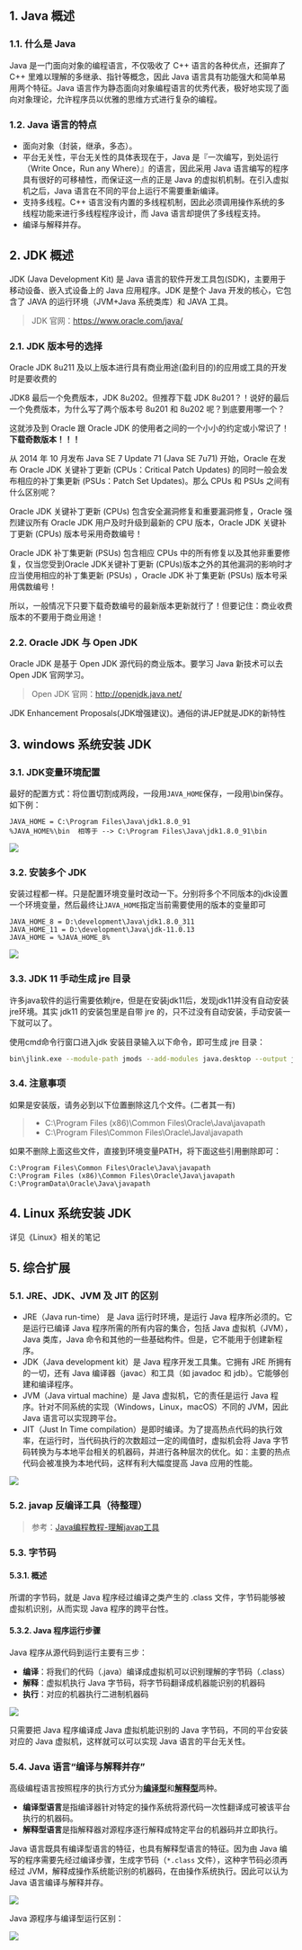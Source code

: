 ## 1. Java 概述

### 1.1. 什么是 Java

Java 是一门面向对象的编程语言，不仅吸收了 C++ 语言的各种优点，还摒弃了 C++ 里难以理解的多继承、指针等概念，因此 Java 语言具有功能强大和简单易用两个特征。Java 语言作为静态面向对象编程语言的优秀代表，极好地实现了面向对象理论，允许程序员以优雅的思维方式进行复杂的编程。

### 1.2. Java 语言的特点

- 面向对象（封装，继承，多态）。
- 平台无关性，平台无关性的具体表现在于，Java 是『一次编写，到处运行（Write Once，Run any Where）』的语言，因此采用 Java 语言编写的程序具有很好的可移植性，而保证这一点的正是 Java 的虚拟机机制。在引入虚拟机之后，Java 语言在不同的平台上运行不需要重新编译。
- 支持多线程。C++ 语言没有内置的多线程机制，因此必须调用操作系统的多线程功能来进行多线程程序设计，而 Java 语言却提供了多线程支持。
- 编译与解释并存。

## 2. JDK 概述

JDK (Java Development Kit) 是 Java 语言的软件开发工具包(SDK)，主要用于移动设备、嵌入式设备上的 Java 应用程序。JDK 是整个 Java 开发的核心，它包含了 JAVA 的运行环境（JVM+Java 系统类库）和 JAVA 工具。

> JDK 官网：https://www.oracle.com/java/

### 2.1. JDK 版本号的选择

Oracle JDK 8u211 及以上版本进行具有商业用途(盈利目的)的应用或工具的开发时是要收费的

JDK8 最后一个免费版本，JDK 8u202。但推荐下载 JDK 8u201？！说好的最后一个免费版本，为什么写了两个版本号 8u201 和 8u202 呢？到底要用哪一个？

这就涉及到 Oracle 跟 Oracle JDK 的使用者之间的一个小小的约定或小常识了！**下载奇数版本！！！**

从 2014 年 10 月发布 Java SE 7 Update 71 (Java SE 7u71) 开始，Oracle 在发布 Oracle JDK 关键补丁更新 (CPUs：Critical Patch Updates) 的同时一般会发布相应的补丁集更新 (PSUs：Patch Set Updates)。那么 CPUs 和 PSUs 之间有什么区别呢？

Oracle JDK 关键补丁更新 (CPUs) 包含安全漏洞修复和重要漏洞修复，Oracle 强烈建议所有 Oracle JDK 用户及时升级到最新的 CPU 版本，Oracle JDK 关键补丁更新 (CPUs) 版本号采用奇数编号！

Oracle JDK 补丁集更新 (PSUs) 包含相应 CPUs 中的所有修复以及其他非重要修复，仅当您受到Oracle JDK关键补丁更新 (CPUs)版本之外的其他漏洞的影响时才应当使用相应的补丁集更新 (PSUs) ，Oracle JDK 补丁集更新 (PSUs) 版本号采用偶数编号！

所以，一般情况下只要下载奇数编号的最新版本更新就行了！但要记住：商业收费版本的不要用于商业用途！

### 2.2. Oracle JDK 与 Open JDK

Oracle JDK 是基于 Open JDK 源代码的商业版本。要学习 Java 新技术可以去 Open JDK 官网学习。

> Open JDK 官网：http://openjdk.java.net/

JDK Enhancement Proposals(JDK增强建议)。通俗的讲JEP就是JDK的新特性

## 3. windows 系统安装 JDK

### 3.1. JDK变量环境配置

最好的配置方式：将位置切割成两段，一段用`JAVA_HOME`保存，一段用\bin保存。如下例：

```
JAVA_HOME = C:\Program Files\Java\jdk1.8.0_91
%JAVA_HOME%\bin  相等于 --> C:\Program Files\Java\jdk1.8.0_91\bin
```

![](images/20220114141342322_31662.jpg)

### 3.2. 安装多个 JDK

安装过程都一样。只是配置环境变量时改动一下。分别将多个不同版本的jdk设置一个环境变量，然后最终让`JAVA_HOME`指定当前需要使用的版本的变量即可

```
JAVA_HOME_8 = D:\development\Java\jdk1.8.0_311
JAVA_HOME_11 = D:\development\Java\jdk-11.0.13
JAVA_HOME = %JAVA_HOME_8%
```

![](images/20220114152301619_11430.png)

### 3.3. JDK 11 手动生成 jre 目录

许多java软件的运行需要依赖jre，但是在安装jdk11后，发现jdk11并没有自动安装jre环境。其实 jdk11 的安装包里是自带 jre 的，只不过没有自动安装，手动安装一下就可以了。

使用cmd命令行窗口进入jdk 安装目录输入以下命令，即可生成 jre 目录：

```bash
bin\jlink.exe --module-path jmods --add-modules java.desktop --output jre
```

### 3.4. 注意事项

如果是安装版，请务必到以下位置删除这几个文件。(二者其一有)

> - C:\Program Files (x86)\Common Files\Oracle\Java\javapath
> - C:\Program Files\Common Files\Oracle\Java\javapath

如果不删除上面这些文件，直接到环境变量PATH，将下面这些引用删除即可：

```
C:\Program Files\Common Files\Oracle\Java\javapath
C:\Program Files (x86)\Common Files\Oracle\Java\javapath
C:\ProgramData\Oracle\Java\javapath
```

## 4. Linux 系统安装 JDK

详见《Linux》相关的笔记

## 5. 综合扩展

### 5.1. JRE、JDK、JVM 及 JIT 的区别

- JRE（Java run-time） 是 Java 运行时环境，是运行 Java 程序所必须的。它是运⾏已编译 Java 程序所需的所有内容的集合，包括 Java 虚拟机（JVM），Java 类库，Java 命令和其他的⼀些基础构件。但是，它不能⽤于创建新程序。
- JDK（Java development kit）是 Java 程序开发工具集。它拥有 JRE 所拥有的⼀切，还有 Java 编译器（javac）和⼯具（如 javadoc 和 jdb）。它能够创建和编译程序。
- JVM（Java virtual machine）是 Java 虚拟机，它的责任是运行 Java 程序。针对不同系统的实现（Windows，Linux，macOS）不同的 JVM，因此 Java 语言可以实现跨平台。
- JIT（Just In Time compilation）是即时编译。为了提高热点代码的执行效率，在运行时，当代码执行的次数超过一定的阈值时，虚拟机会将 Java 字节码转换为与本地平台相关的机器码，并进行各种层次的优化。如：主要的热点代码会被准换为本地代码，这样有利大幅度提高 Java 应用的性能。

![](images/101141418246449.png)

### 5.2. javap 反编译工具（待整理）

> 参考：[Java编程教程-理解javap工具](https://mp.weixin.qq.com/s/5iK2uuBtG6Amkc3b0SdQvw)

### 5.3. 字节码

#### 5.3.1. 概述

所谓的字节码，就是 Java 程序经过编译之类产生的 .class 文件，字节码能够被虚拟机识别，从而实现 Java 程序的跨平台性。

#### 5.3.2. Java 程序运行步骤

Java 程序从源代码到运行主要有三步：

- **编译**：将我们的代码（.java）编译成虚拟机可以识别理解的字节码（.class）
- **解释**：虚拟机执行 Java 字节码，将字节码翻译成机器能识别的机器码
- **执行**：对应的机器执行二进制机器码

![](images/2180718240156.png)

只需要把 Java 程序编译成 Java 虚拟机能识别的 Java 字节码，不同的平台安装对应的 Java 虚拟机，这样就可以可以实现 Java 语言的平台无关性。

### 5.4. Java 语言“编译与解释并存”

高级编程语言按照程序的执行方式分为<u>**编译型**</u>和<u>**解释型**</u>两种。

- **编译型语言**是指编译器针对特定的操作系统将源代码一次性翻译成可被该平台执行的机器码。
- **解释型语言**是指解释器对源程序逐行解释成特定平台的机器码并立即执行。

Java 语言既具有编译型语言的特征，也具有解释型语言的特征。因为由 Java 编写的程序需要先经过编译步骤，生成字节码（`*.class` 文件），这种字节码必须再经过 JVM，解释成操作系统能识别的机器码，在由操作系统执行。因此可以认为 Java 语言编译与解释并存。

![](images/215011018258582.png)

Java 源程序与编译型运行区别：

![](images/371723816239279.png)

